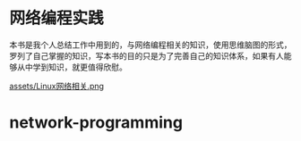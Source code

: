# 网络编程实践

本书是我个人总结工作中用到的，与网络编程相关的知识，使用思维脑图的形式，罗列了自己掌握的知识，写本书的目的只是为了完善自己的知识体系，如果有人能够从中学到知识，就更值得欣慰。

[assets/Linux网络相关.png](/assets/Linux网络相关.png)

# network-programming
